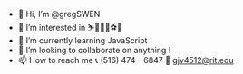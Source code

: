 - 👋 Hi, I’m @gregSWEN
- 👀 I’m interested in ⛷🤼‍♂🎾⚽️🎹
- 🌱 I’m currently learning JavaScript
- 💞️ I’m looking to collaborate on anything !
- 📫 How to reach me 
    📞 (516) 474 - 6847
    📧 gjv4512@rit.edu
      

